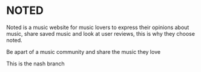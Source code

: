 # NOTED

Noted is a music website for music lovers to express their opinions about music, share saved music and look at user reviews, this is why they choose noted.

Be apart of a music community and share the music they love


This is the nash branch

